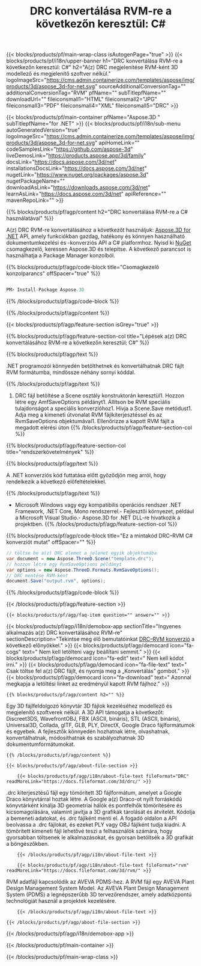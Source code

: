﻿---
title: "DRC konvertálása RVM-re a következőn keresztül: C# "
url: /hu/net/conversion/drc-to-rvm/ 
description: Mintakód a(z) DRC–RVM C# konverzióhoz. Használjon API példakódot a kötegelt DRC fájlok RVM konvertálásához VB.NET, Asp.NET vagy bármely .NET alapú alkalmazáson belül.
---
{{< blocks/products/pf/main-wrap-class isAutogenPage="true" >}}
{{< blocks/products/pf/i18n/upper-banner h1="DRC konvertálása RVM-re a következőn keresztül: C#" h2="A(z) DRC megjelenítése RVM-ként 3D modellező és megjelenítő szoftver nélkül." logoImageSrc="https://cms.admin.containerize.com/templates/aspose/img/products/3d/aspose_3d-for-net.svg" sourceAdditionalConversionTag="" additionalConversionTag="RVM" pfName="" subTitlepfName="" downloadUrl="" fileiconsmall1="HTML" fileiconsmall2="JPG" fileiconsmall3="PDF" fileiconsmall4="XML" fileiconsmall5="DRC" >}}

{{< blocks/products/pf/main-container pfName="Aspose.3D " subTitlepfName="for .NET" >}}
{{< blocks/products/pf/i18n/sub-menu autoGeneratedVersion="true" logoImageSrc="https://cms.admin.containerize.com/templates/aspose/img/products/3d/aspose_3d-for-net.svg" apiHomeLink="" codeSamplesLink="https://github.com/aspose-3d" liveDemosLink="https://products.aspose.app/3d/family" docsLink="https://docs.aspose.com/3d/net" installationsDocsLink="https://docs.aspose.com/3d/net" nugetLink="https://www.nuget.org/packages/aspose.3d" nugetPackageName="" downloadAsLink="https://downloads.aspose.com/3d/net" learnAsLink="https://docs.aspose.com/3d/net" apiReference="" mavenRepoLink="" >}}

{{% blocks/products/pf/agp/content h2="DRC konvertálása RVM-re a C# használatával" %}}

 A(z) DRC RVM-re konvertálásához a következőt használjuk:
 [Aspose.3D for .NET](https://products.aspose.com/3d/net) 
 API, amely funkciókban gazdag, hatékony és könnyen használható dokumentumkezelési és -konverziós API a C# platformhoz. Nyisd ki
 [NuGet](https://www.nuget.org/packages/aspose.3d) 
 csomagkezelő, keressen
 Aspose.3D 
 és telepítse. A következő parancsot is használhatja a Package Manager konzolból.

{{% blocks/products/pf/agp/code-block title="Csomagkezelő konzolparancs" offSpacer="true" %}}

```cs

PM> Install-Package Aspose.3D


```

{{% /blocks/products/pf/agp/code-block %}}

{{% /blocks/products/pf/agp/content %}}

{{< blocks/products/pf/agp/feature-section isGrey="true" >}}

{{% blocks/products/pf/agp/feature-section-col title="Lépések a(z) DRC konvertálásához RVM-re a következőn keresztül: C#" %}}

{{% blocks/products/pf/agp/text %}}

 .NET programozói könnyedén betölthetnek és konvertálhatnak DRC fájlt RVM formátumba, mindössze néhány sornyi kóddal.

{{% /blocks/products/pf/agp/text %}}

1. DRC fájl betöltése a Scene osztály konstruktorán keresztül1. Hozzon létre egy AmfSaveOptions példányt1. Állítson be RVM speciális tulajdonságot a speciális konverzióhoz1. Hívja a Scene.Save metódust1. Adja meg a kimeneti útvonalat RVM fájlkiterjesztéssel és az RvmSaveOptions objektumával1. Ellenőrizze a kapott RVM fájlt a megadott elérési úton
{{% /blocks/products/pf/agp/feature-section-col %}}

{{% blocks/products/pf/agp/feature-section-col title="rendszerkövetelmények" %}}

{{% blocks/products/pf/agp/text %}}

 A .NET konverziós kód futtatása előtt győződjön meg arról, hogy rendelkezik a következő előfeltételekkel.

{{% /blocks/products/pf/agp/text %}}

- Microsoft Windows vagy egy kompatibilis operációs rendszer .NET Framework, .NET Core, Mono rendszerrel.- Fejlesztői környezet, például a Microsoft Visual Studio.- Aspose.3D for .NET DLL-re hivatkozik a projektben.
{{% /blocks/products/pf/agp/feature-section-col %}}

{{% blocks/products/pf/agp/code-block title="Ez a mintakód DRC–RVM C# konverziót mutat" offSpacer="" %}}

```cs
// töltse be a(z) DRC elemet a jelenet egyik objektumába 
var document = new Aspose.ThreeD.Scene("template.drc");
// hozzon létre egy RvmSaveOptions példányt 
var options = new Aspose.ThreeD.Formats.RvmSaveOptions();
// DRC mentése RVM-ként 
document.Save("output.rvm", options); 


```

{{% /blocks/products/pf/agp/code-block %}}

{{< /blocks/products/pf/agp/feature-section >}}

    {{< blocks/products/pf/agp/faq-item question="" answer="" >}}
 

<!-- aboutfile Starts -->

{{< blocks/products/pf/agp/i18n/demobox-app sectionTitle="Ingyenes alkalmazás a(z) DRC konvertálásához RVM-re" sectionDescription="Tekintse meg élő bemutatóinkat [DRC–RVM konverzió](https://products.aspose.app/3d/conversion/drc-to-rvm) a következő előnyökkel." >}}
        {{< blocks/products/pf/agp/democard icon="fa-cogs" text=" Nem kell letölteni vagy beállítani semmit." >}}
        {{< blocks/products/pf/agp/democard icon="fa-edit" text=" Nem kell kódot írni." >}}
        {{< blocks/products/pf/agp/democard icon="fa-file-text" text=" Csak töltse fel a(z) DRC fájlt, és nyomja meg a „Konvertálás” gombot." >}}
        {{< blocks/products/pf/agp/democard icon="fa-download" text=" Azonnal megkapja a letöltési linket az eredményül kapott RVM fájlhoz." >}}

    {{% blocks/products/pf/agp/content h2="" %}}

 Egy 3D fájlfeldolgozó könyvtár 3D fájlok kezeléséhez modellező és megjelenítő szoftverek nélkül. A 3D API támogatja a következőt: Discreet3DS, WavefrontOBJ, FBX (ASCII, bináris), STL (ASCII, bináris), Universal3D, Collada, glTF, GLB, PLY, DirectX, Google Draco fájlformátumok és egyebek. A fejlesztők könnyedén hozhatnak létre, olvashatnak, konvertálhatnak, módosíthatnak és szabályozhatnak 3D dokumentumformátumokat.



    {{% /blocks/products/pf/agp/content %}}

    {{< blocks/products/pf/agp/about-file-section >}}

        {{< blocks/products/pf/agp/i18n/about-file-text fileFormat="DRC" readMoreLink="https://docs.fileformat.com/3d/drc/" >}}
.drc kiterjesztésű fájl egy tömörített 3D fájlformátum, amelyet a Google Draco könyvtárral hoztak létre. A Google a(z) Draco-ot nyílt forráskódú könyvtárként kínálja 3D geometriai hálók és pontfelhők tömörítésére és kicsomagolására, valamint javítja a 3D grafikák tárolását és átvitelét. Kódolja a bemeneti adatokat, és .drc fájlként menti el. A fogadó oldalon a API beolvassa a .drc fájlokat, és ezeket PLY vagy OBJ fájlként tudja kiadni. A tömörített kimeneti fájl lehetővé teszi a felhasználók számára, hogy gyorsabban töltsenek le alkalmazásokat, és gyorsan betöltsék a 3D grafikát a böngészőkben.

        {{< /blocks/products/pf/agp/i18n/about-file-text >}}

        {{< blocks/products/pf/agp/i18n/about-file-text fileFormat="rvm" readMoreLink="https://docs.fileformat.com/3d/rvm/" >}}
RVM adatfájl kapcsolódik az AVEVA PDMS-hez. A RVM fájl egy AVEVA Plant Design Management System Model. Az AVEVA Plant Design Management System (PDMS) a legnépszerűbb 3D tervezőrendszer, amely adatközpontú technológiát használ a projektek kezelésére.

        {{< /blocks/products/pf/agp/i18n/about-file-text >}}

    {{< /blocks/products/pf/agp/about-file-section >}}

{{< /blocks/products/pf/agp/i18n/demobox-app >}}

<!-- aboutfile Ends -->



{{< /blocks/products/pf/main-container >}}
    
{{< /blocks/products/pf/main-wrap-class >}}